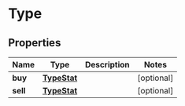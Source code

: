 
# Type

## Properties
Name | Type | Description | Notes
------------ | ------------- | ------------- | -------------
**buy** | [**TypeStat**](TypeStat.md) |  |  [optional]
**sell** | [**TypeStat**](TypeStat.md) |  |  [optional]



